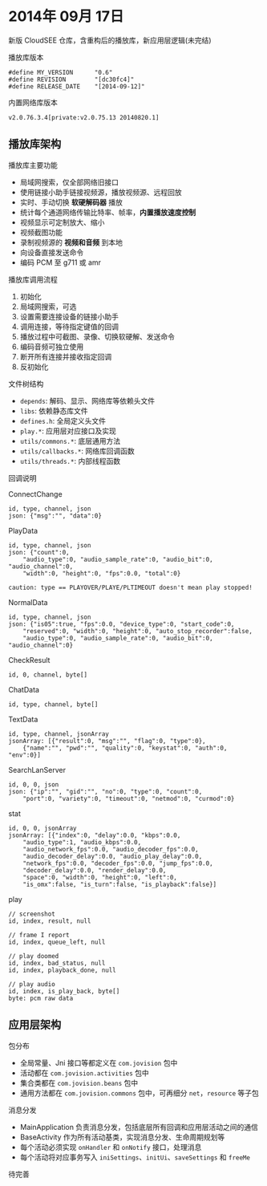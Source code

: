 # 2014年 09月 17日

新版 CloudSEE 仓库，含重构后的播放库，新应用层逻辑(未完结)

播放库版本

    #define MY_VERSION      "0.6"
    #define REVISION        "[dc30fc4]"
    #define RELEASE_DATE    "[2014-09-12]"

内置网络库版本

    v2.0.76.3.4[private:v2.0.75.13 20140820.1]
    
## 播放库架构

播放库主要功能

+ 局域网搜索，仅全部网络旧接口
+ 使用链接小助手链接视频源，播放视频源、远程回放
+ 实时、手动切换 **软硬解码器** 播放
+ 统计每个通道网络传输比特率、帧率，**内置播放速度控制**
+ 视频显示可定制放大、缩小
+ 视频截图功能
+ 录制视频源的 **视频和音频** 到本地
+ 向设备直接发送命令
+ 编码 PCM 至 g711 或 amr

播放库调用流程

1. 初始化
2. 局域网搜索，可选
3. 设置需要连接设备的链接小助手
4. 调用连接，等待指定键值的回调
5. 播放过程中可截图、录像、切换软硬解、发送命令
6. 编码音频可独立使用
7. 断开所有连接并接收指定回调
8. 反初始化

文件树结构

+ `depends`: 解码、显示、网络库等依赖头文件
+ `libs`: 依赖静态库文件
+ `defines.h`: 全局定义头文件
+ `play.*`: 应用层对应接口及实现
+ `utils/commons.*`: 底层通用方法
+ `utils/callbacks.*`: 网络库回调函数
+ `utils/threads.*`: 内部线程函数

回调说明

ConnectChange

    id, type, channel, json
    json: {"msg":"", "data":0}

PlayData

    id, type, channel, json
    json: {"count":0,
        "audio_type":0, "audio_sample_rate":0, "audio_bit":0, "audio_channel":0,
        "width":0, "height":0, "fps":0.0, "total":0}

    caution: type == PLAYOVER/PLAYE/PLTIMEOUT doesn't mean play stopped!

NormalData

    id, type, channel, json
    json: {"is05":true, "fps":0.0, "device_type":0, "start_code":0,
        "reserved":0, "width":0, "height":0, "auto_stop_recorder":false,
        "audio_type":0, "audio_sample_rate":0, "audio_bit":0, "audio_channel":0}

CheckResult

    id, 0, channel, byte[]

ChatData

    id, type, channel, byte[]

TextData

    id, type, channel, jsonArray
    jsonArray: [{"result":0, "msg":"", "flag":0, "type":0},
        {"name":"", "pwd":"", "quality":0, "keystat":0, "auth":0, "env":0}]

SearchLanServer

    id, 0, 0, json
    json: {"ip":"", "gid":"", "no":0, "type":0, "count":0,
        "port":0, "variety":0, "timeout":0, "netmod":0, "curmod":0}

stat

    id, 0, 0, jsonArray
    jsonArray: [{"index":0, "delay":0.0, "kbps":0.0,
        "audio_type":1, "audio_kbps":0.0,
        "audio_network_fps":0.0, "audio_decoder_fps":0.0,
        "audio_decoder_delay":0.0, "audio_play_delay":0.0, 
        "network_fps":0.0, "decoder_fps":0.0, "jump_fps":0.0,
        "decoder_delay":0.0, "render_delay":0.0,
        "space":0, "width":0, "height":0, "left":0,
        "is_omx":false, "is_turn":false, "is_playback":false}]

play

    // screenshot
    id, index, result, null

    // frame I report
    id, index, queue_left, null

    // play doomed
    id, index, bad_status, null
    id, index, playback_done, null

    // play audio
    id, index, is_play_back, byte[]
    byte: pcm raw data

## 应用层架构

包分布

+ 全局常量、Jni 接口等都定义在 `com.jovision` 包中
+ 活动都在 `com.jovision.activities` 包中
+ 集合类都在 `com.jovision.beans` 包中
+ 通用方法都在 `com.jovision.commons` 包中，可再细分 `net`，`resource` 等子包

消息分发

+ MainApplication 负责消息分发，包括底层所有回调和应用层活动之间的通信
+ BaseActivity 作为所有活动基类，实现消息分发、生命周期规划等
+ 每个活动必须实现 `onHandler` 和 `onNotify` 接口，处理消息
+ 每个活动将对应事务写入 `iniSettings`、`initUi`、`saveSettings` 和 `freeMe`

待完善


